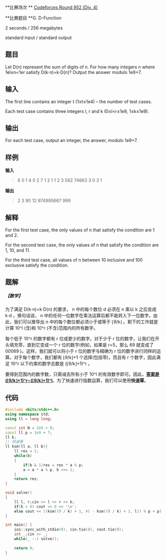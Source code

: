 **比赛场次 ** [Codeforces Round 952 (Div. 4)](https://codeforces.com/contest/1985)

**比赛题目 **G. D-Function

<!--more-->

2 seconds / 256 megabytes

standard input / standard output

## 题目

Let D(n) represent the sum of digits of n. For how many integers n where 1el≤n<1er satisfy D(k⋅n)=k⋅D(n)? Output the answer modulo 1e9+7.

## 输入

The first line contains an integer t (1≤t≤1e4) – the number of test cases.

Each test case contains three integers l, r and k (0≤l<r≤1e9, 1≤k≤1e9).

## 输出

For each test case, output an integer, the answer, modulo 1e9+7.

## 样例

**输入**

> 6
> 0 1 4
> 0 2 7
> 1 2 1
> 1 2 3
> 582 74663 3
> 0 3 1

**输出**

> 2
> 3
> 90
> 12
> 974995667
> 999

## 解释

For the first test case, the only values of n that satisfy the condition are 1 and 2.

For the second test case, the only values of n that satisfy the condition are 1, 10, and 11.

For the third test case, all values of n between 10 inclusive and 100 exclusive satisfy the condition.

## 题解

##### 【数学】

为了满足 D(k⋅n)=k⋅D(n) 的要求， n 中的每个数位 d 必须在 n 乘以 k 之后变成 k⋅d 。换句话说， n 中的任何一位数字在乘法运算后都不能转入下一位数字。由此，我们可以推导出 n 中的每个数位都必须小于或等于 ⌊9/k⌋ 。剩下的工作就是计算 10^l (含)和 10^r (不含)范围内的所有数字。

每个低于 10^r 的数字都有 r 位或更少的数字。对于少于 r 位的数字，让我们在开头填充零，直到它变成一个 r 位的数字(例如，如果是 r=5，那么 69 就变成了 00069 )。这样，我们就可以将小于 r 位的数字与精确为 r 位的数字进行同样的运算。对于每个数字，我们都有 ⌊9/k⌋+1 个选择(包括零)，而且有 r 个数字，因此满足 10^r 以下约束的数字总数是 (⌊9/k⌋+1)^r 。

要得到范围内的数字数，只需减去所有小于 10^l 的有效数字即可。因此，**<u>答案是 (⌊9/k⌋+1)^r−(⌊9/k⌋+1)^l</u>**。为了快速进行指数运算，我们可以使用**快速幂**。

## 代码

```c++
#include <bits/stdc++.h>
using namespace std;
using ll = long long;

const int N = 2e5 + 9;
const ll p = 1e9 + 7;
ll k;
// 快速幂
ll ksm(ll a, ll b){
	ll res = 1;
	while(b)
	{
		if(b & 1)res = res * a % p;
		a = a * a % p, b >>= 1;
	}
	return res;
}

void solve()
{
	ll l, r;cin >> l >> r >> k;
	if(k > 9) cout << 0 << '\n';
	else cout << ((ksm((9 / k) + 1, r) - ksm((9 / k) + 1, l)) % p + p) % p << '\n';
}

int main() {
	ios::sync_with_stdio(0), cin.tie(0), cout.tie(0);
    int _;cin >> _;
    while(_ --) solve();    
    
    return 0;
}
```

